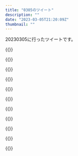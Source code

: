 ```yaml
---
title: "0305のツイート"
description: ""
date: "2023-03-05T21:20:09Z"
thumbnail: ""
---
```

20230305に行ったツイートです。
<!--more-->
{{<tweetlike text="ハワイじゃなくなったか?" screenname="jme/k.h (@JME_KH)" url="https://twitter.com/JME_KH/status/1632163160991072256?ref_src=twsrc%5Etfw" date="March 4 2023">}}

{{<tweetlike text="それアネモネか" screenname="jme/k.h (@JME_KH)" url="https://twitter.com/JME_KH/status/1632165626465894400?ref_src=twsrc%5Etfw" date="March 4 2023">}}

{{<tweetlike text="何か水道の使われてない施設だったかな" screenname="jme/k.h (@JME_KH)" url="https://twitter.com/JME_KH/status/1632170160181362688?ref_src=twsrc%5Etfw" date="March 4 2023">}}

{{<tweetlike text="自傷ダメージでも発動するのゲーム的でいいな" screenname="jme/k.h (@JME_KH)" url="https://twitter.com/JME_KH/status/1632175921057898497?ref_src=twsrc%5Etfw" date="March 4 2023">}}

{{<tweetlike text="なんか極寒の地に国作らされたやついなかったか?" screenname="jme/k.h (@JME_KH)" url="https://twitter.com/JME_KH/status/1632176890177028096?ref_src=twsrc%5Etfw" date="March 4 2023">}}

{{<tweetlike text="カブトムシだから元から偽物か？" screenname="jme/k.h (@JME_KH)" url="https://twitter.com/JME_KH/status/1632179287053721602?ref_src=twsrc%5Etfw" date="March 4 2023">}}

{{<tweetlike text="それで動かすのは新しいな" screenname="jme/k.h (@JME_KH)" url="https://twitter.com/JME_KH/status/1632182567918276608?ref_src=twsrc%5Etfw" date="March 4 2023">}}

{{<tweetlike text="いつもの風景が見えたな" screenname="jme/k.h (@JME_KH)" url="https://twitter.com/JME_KH/status/1632183545031704577?ref_src=twsrc%5Etfw" date="March 4 2023">}}

{{<tweetlike text="古いアニメは目とかに良くないな" screenname="jme/k.h (@JME_KH)" url="https://twitter.com/JME_KH/status/1632191915818115072?ref_src=twsrc%5Etfw" date="March 4 2023">}}

{{<tweetlike text="ナラティブか" screenname="jme/k.h (@JME_KH)" url="https://twitter.com/JME_KH/status/1632300249023930370?ref_src=twsrc%5Etfw" date="March 5 2023">}}

{{<tweetlike text="スパロボ30のあれ、確かシャクティも乗ってたはずだからそのおかげで生かしてもらえた感ある。いや、オリファーも死なないからまあ全体的にそういうノリか" screenname="jme/k.h (@JME_KH)" url="https://twitter.com/JME_KH/status/1632337212649119756?ref_src=twsrc%5Etfw" date="March 5 2023">}}

